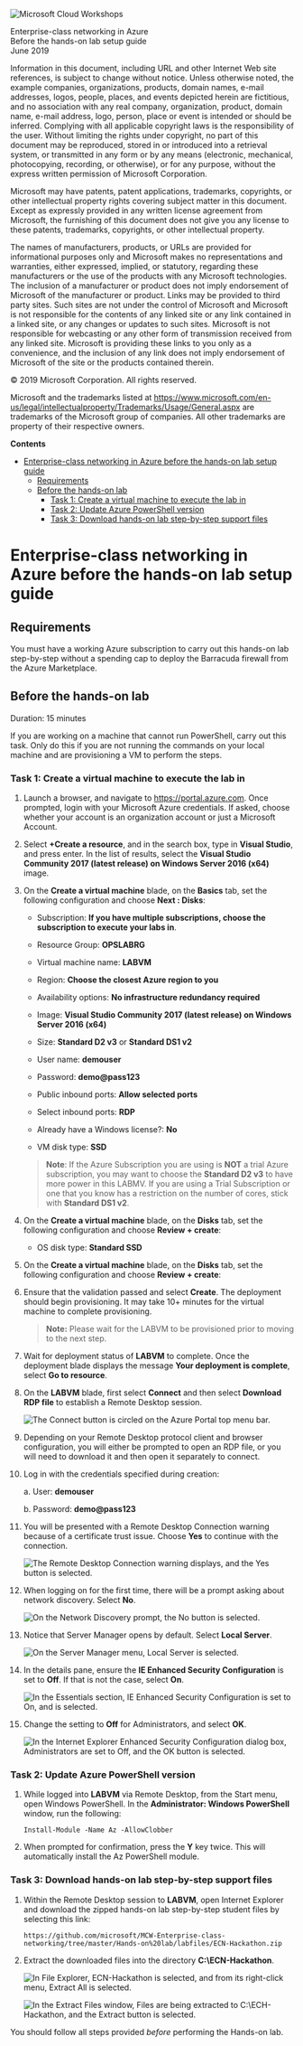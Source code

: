 ﻿![](https://github.com/Microsoft/MCW-Template-Cloud-Workshop/raw/master/Media/ms-cloud-workshop.png "Microsoft Cloud Workshops")

<div class="MCWHeader1">
Enterprise-class networking in Azure
</div>

<div class="MCWHeader2">
Before the hands-on lab setup guide
</div>

<div class="MCWHeader3">
June 2019
</div>


Information in this document, including URL and other Internet Web site references, is subject to change without notice. Unless otherwise noted, the example companies, organizations, products, domain names, e-mail addresses, logos, people, places, and events depicted herein are fictitious, and no association with any real company, organization, product, domain name, e-mail address, logo, person, place or event is intended or should be inferred. Complying with all applicable copyright laws is the responsibility of the user. Without limiting the rights under copyright, no part of this document may be reproduced, stored in or introduced into a retrieval system, or transmitted in any form or by any means (electronic, mechanical, photocopying, recording, or otherwise), or for any purpose, without the express written permission of Microsoft Corporation.

Microsoft may have patents, patent applications, trademarks, copyrights, or other intellectual property rights covering subject matter in this document. Except as expressly provided in any written license agreement from Microsoft, the furnishing of this document does not give you any license to these patents, trademarks, copyrights, or other intellectual property.

The names of manufacturers, products, or URLs are provided for informational purposes only and Microsoft makes no representations and warranties, either expressed, implied, or statutory, regarding these manufacturers or the use of the products with any Microsoft technologies. The inclusion of a manufacturer or product does not imply endorsement of Microsoft of the manufacturer or product. Links may be provided to third party sites. Such sites are not under the control of Microsoft and Microsoft is not responsible for the contents of any linked site or any link contained in a linked site, or any changes or updates to such sites. Microsoft is not responsible for webcasting or any other form of transmission received from any linked site. Microsoft is providing these links to you only as a convenience, and the inclusion of any link does not imply endorsement of Microsoft of the site or the products contained therein.

© 2019 Microsoft Corporation. All rights reserved.

Microsoft and the trademarks listed at <https://www.microsoft.com/en-us/legal/intellectualproperty/Trademarks/Usage/General.aspx> are trademarks of the Microsoft group of companies. All other trademarks are property of their respective owners.

**Contents**

<!-- TOC -->

- [Enterprise-class networking in Azure before the hands-on lab setup guide](#enterprise-class-networking-in-azure-before-the-hands-on-lab-setup-guide)
    - [Requirements](#requirements)
    - [Before the hands-on lab](#before-the-hands-on-lab)
        - [Task 1: Create a virtual machine to execute the lab in](#task-1-create-a-virtual-machine-to-execute-the-lab-in)
        - [Task 2: Update Azure PowerShell version](#task-2-update-azure-powershell-version)
        - [Task 3: Download hands-on lab step-by-step support files](#task-3-download-hands-on-lab-step-by-step-support-files)

<!-- /TOC -->

# Enterprise-class networking in Azure before the hands-on lab setup guide

## Requirements

You must have a working Azure subscription to carry out this hands-on lab step-by-step without a spending cap to deploy the Barracuda firewall from the Azure Marketplace.

## Before the hands-on lab

Duration: 15 minutes

If you are working on a machine that cannot run PowerShell, carry out this task. Only do this if you are not running the commands on your local machine and are provisioning a VM to perform the steps.

### Task 1: Create a virtual machine to execute the lab in

1.  Launch a browser, and navigate to <https://portal.azure.com>. Once prompted, login with your Microsoft Azure credentials. If asked, choose whether your account is an organization account or just a Microsoft Account.

1.  Select **+Create a resource**, and in the search box, type in **Visual Studio**, and press enter. In the list of results, select the **Visual Studio Community 2017 (latest release) on Windows Server 2016 (x64)** image.

1.  On the **Create a virtual machine** blade, on the **Basics** tab, set the following configuration and choose **Next : Disks**:

    -  Subscription: **If you have multiple subscriptions, choose the subscription to execute your labs in**.

    -  Resource Group: **OPSLABRG**

    -  Virtual machine name: **LABVM**

    -  Region: **Choose the closest Azure region to you**

    -  Availability options: **No infrastructure redundancy required**

    -  Image: **Visual Studio Community 2017 (latest release) on Windows Server 2016 (x64)**

    -  Size: **Standard D2 v3** or **Standard DS1 v2**

    -  User name: **demouser**

    -  Password: **demo\@pass123**

    -  Public inbound ports: **Allow selected ports**

    -  Select inbound ports: **RDP**

    -  Already have a Windows license?: **No**

    -  VM disk type: **SSD**

    >**Note**: If the Azure Subscription you are using is **NOT** a trial Azure subscription, you may want to choose the **Standard D2 v3** to have more power in this LABMV. If you are using a Trial Subscription or one that you know has a restriction on the number of cores, stick with **Standard DS1 v2**.

1.  On the **Create a virtual machine** blade, on the **Disks** tab, set the following configuration and choose **Review + create**:

    -  OS disk type: **Standard SSD**

1.  On the **Create a virtual machine** blade, on the **Disks** tab, set the following configuration and choose **Review + create**:

1.  Ensure that the validation passed and select **Create**. The deployment should begin provisioning. It may take 10+ minutes for the virtual machine to complete provisioning.

    >**Note:** Please wait for the LABVM to be provisioned prior to moving to the next step.

1.  Wait for deployment status of **LABVM** to complete. Once the deployment blade displays the message **Your deployment is complete**, select **Go to resource**. 

1.  On the **LABVM** blade, first select **Connect** and then select **Download RDP file** to establish a Remote Desktop session.

    ![The Connect button is circled on the Azure Portal top menu bar.](images/Setup/image13.png "Azure Portal")

1.  Depending on your Remote Desktop protocol client and browser configuration, you will either be prompted to open an RDP file, or you will need to download it and then open it separately to connect.

1.  Log in with the credentials specified during creation:

    a.  User: **demouser**

    b.  Password: **demo\@pass123**

1.  You will be presented with a Remote Desktop Connection warning because of a certificate trust issue. Choose **Yes** to continue with the connection.

    ![The Remote Desktop Connection warning displays, and the Yes button is selected.](images/Setup/image14.png "Remote Desktop Connection warning")

1.  When logging on for the first time, there will be a prompt asking about network discovery. Select **No**.

    ![On the Network Discovery prompt, the No button is selected.](images/Setup/image15.png "Network Discovery prompt")

1.  Notice that Server Manager opens by default. Select **Local Server**.

    ![On the Server Manager menu, Local Server is selected.](images/Setup/image16.png "Server Manager menu")

1.  In the details pane, ensure the **IE Enhanced Security Configuration** is set to **Off**. If that is not the case, select **On**. 

    ![In the Essentials section, IE Enhanced Security Configuration is set to On, and is selected.](images/Setup/image17.png "Essentials section")

1.  Change the setting to **Off** for Administrators, and select **OK**.

    ![In the Internet Explorer Enhanced Security Configuration dialog box, Administrators are set to Off, and the OK button is selected.](images/Setup/image18.png "Internet Explorer Enhanced Security Configuration dialog box")

### Task 2: Update Azure PowerShell version

1.  While logged into **LABVM** via Remote Desktop, from the Start menu, open Windows PowerShell. In the **Administrator: Windows PowerShell** window, run the following:

    ```
    Install-Module -Name Az -AllowClobber
    ```

1.  When prompted for confirmation, press the **Y** key twice. This will automatically install the Az PowerShell module.

### Task 3: Download hands-on lab step-by-step support files

1.  Within the Remote Desktop session to **LABVM**, open Internet Explorer and download the zipped hands-on lab step-by-step student files by selecting this link:

    ```
    https://github.com/microsoft/MCW-Enterprise-class-networking/tree/master/Hands-on%20lab/labfiles/ECN-Hackathon.zip
    ```

1.  Extract the downloaded files into the directory **C:\\ECN-Hackathon**.

    ![In File Explorer, ECN-Hackathon is selected, and from its right-click menu, Extract All is selected.](images/Setup/image23.png "File Explorer")

    ![In the Extract Files window, Files are being extracted to C:\\ECH-Hackathon, and the Extract button is selected.](images/Setup/image24.png "Extract Files window")

You should follow all steps provided *before* performing the Hands-on lab.
